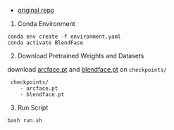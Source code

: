  - [original repo](https://github.com/junyeong-nero/FALCO)


1. Conda Environment

```
conda env create -f environment.yaml
conda activate BlendFace
```

2. Download Pretrained Weights and Datasets

download [arcface.pt](https://drive.google.com/file/d/1wFkGXI36lZZQpOeIuM_0BxX2rIYSIA1K/view) and [blendface.pt](https://drive.google.com/file/d/1FSCUC5CbyPKnl5Bbt58tPcKCVOyyt004/view) on `checkpoints/`

```
 checkpoints/
    - arcface.pt
    - blendface.pt
```

3. Run Script

```
bash run.sh
```